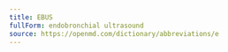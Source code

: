 ```yaml
---
title: EBUS
fullForm: endobronchial ultrasound
source: https://openmd.com/dictionary/abbreviations/e
---
```

